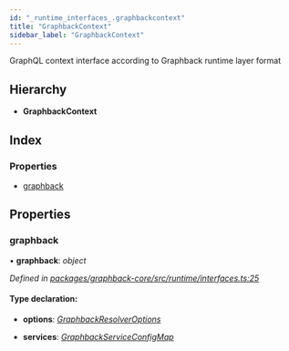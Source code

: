 ```yaml
---
id: "_runtime_interfaces_.graphbackcontext"
title: "GraphbackContext"
sidebar_label: "GraphbackContext"
---
```


GraphQL context interface according to Graphback runtime layer format

## Hierarchy

* **GraphbackContext**

## Index

### Properties

* [graphback](_runtime_interfaces_.graphbackcontext.md#graphback)

## Properties

###  graphback

• **graphback**: *object*

*Defined in [packages/graphback-core/src/runtime/interfaces.ts:25](https://github.com/aerogear/graphback/blob/b39280e7/packages/graphback-core/src/runtime/interfaces.ts#L25)*

#### Type declaration:

* **options**: *[GraphbackResolverOptions](_runtime_interfaces_.graphbackresolveroptions.md)*

* **services**: *[GraphbackServiceConfigMap](_runtime_interfaces_.graphbackserviceconfigmap.md)*
